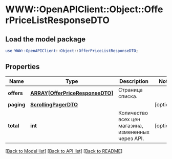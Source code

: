 # WWW::OpenAPIClient::Object::OfferPriceListResponseDTO

## Load the model package
```perl
use WWW::OpenAPIClient::Object::OfferPriceListResponseDTO;
```

## Properties
Name | Type | Description | Notes
------------ | ------------- | ------------- | -------------
**offers** | [**ARRAY[OfferPriceResponseDTO]**](OfferPriceResponseDTO.md) | Страница списка. | 
**paging** | [**ScrollingPagerDTO**](ScrollingPagerDTO.md) |  | [optional] 
**total** | **int** | Количество всех цен магазина, измененных через API. | [optional] 

[[Back to Model list]](../README.md#documentation-for-models) [[Back to API list]](../README.md#documentation-for-api-endpoints) [[Back to README]](../README.md)


